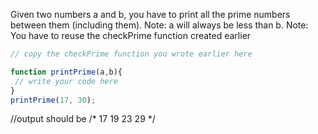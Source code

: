 Given two numbers a and b, you have to print all the prime numbers between them (including them).
Note: a will always be less than b.
Note: You have to reuse the checkPrime function created earlier

```js
// copy the checkPrime function you wrote earlier here

function printPrime(a,b){
 // write your code here
}
printPrime(17, 30);
```
//output should be
/*
17
19
23
29
*/
